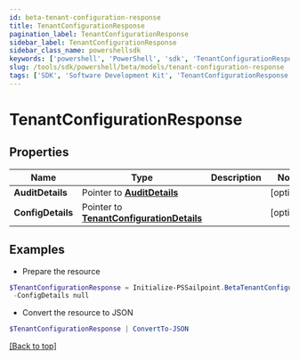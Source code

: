 ```yaml
---
id: beta-tenant-configuration-response
title: TenantConfigurationResponse
pagination_label: TenantConfigurationResponse
sidebar_label: TenantConfigurationResponse
sidebar_class_name: powershellsdk
keywords: ['powershell', 'PowerShell', 'sdk', 'TenantConfigurationResponse', 'BetaTenantConfigurationResponse'] 
slug: /tools/sdk/powershell/beta/models/tenant-configuration-response
tags: ['SDK', 'Software Development Kit', 'TenantConfigurationResponse', 'BetaTenantConfigurationResponse']
---
```



# TenantConfigurationResponse

## Properties

Name | Type | Description | Notes
------------ | ------------- | ------------- | -------------
**AuditDetails** |  Pointer to [**AuditDetails**](audit-details) |  | [optional] 
**ConfigDetails** |  Pointer to [**TenantConfigurationDetails**](tenant-configuration-details) |  | [optional] 

## Examples

- Prepare the resource
```powershell
$TenantConfigurationResponse = Initialize-PSSailpoint.BetaTenantConfigurationResponse  -AuditDetails null `
 -ConfigDetails null
```

- Convert the resource to JSON
```powershell
$TenantConfigurationResponse | ConvertTo-JSON
```


[[Back to top]](#) 

